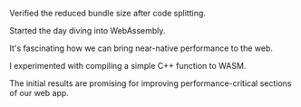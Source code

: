Verified the reduced bundle size after code splitting.

Started the day diving into WebAssembly.

It's fascinating how we can bring near-native performance to the web.

I experimented with compiling a simple C++ function to WASM.

The initial results are promising for improving performance-critical sections of our web app.
